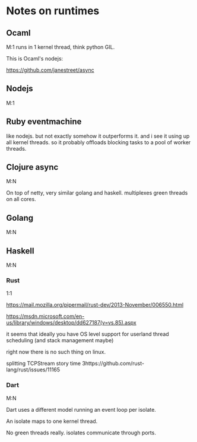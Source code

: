 # Notes on runtimes


## Ocaml
M:1
runs in 1 kernel thread, think python GIL.

This is Ocaml's nodejs:

https://github.com/janestreet/async

## Nodejs

M:1

## Ruby eventmachine

like nodejs. but not exactly somehow it outperforms it. and i see it using up
all kernel threads. so it probably offloads blocking tasks to a pool of worker
threads.

## Clojure async

M:N

On top of netty, very similar golang and haskell. multiplexes green threads
on all cores.

## Golang

M:N

## Haskell

M:N

### Rust

1:1

https://mail.mozilla.org/pipermail/rust-dev/2013-November/006550.html

https://msdn.microsoft.com/en-us/library/windows/desktop/dd627187(v=vs.85).aspx

it seems that ideally you have OS level support for userland thread scheduling
(and stack management maybe)

right now there is no such thing on linux.


splitting TCPStream story time
3https://github.com/rust-lang/rust/issues/11165

### Dart

M:N

Dart uses a different model running an event loop per isolate.

An isolate maps to one kernel thread.

No green threads really. isolates communicate through ports.
